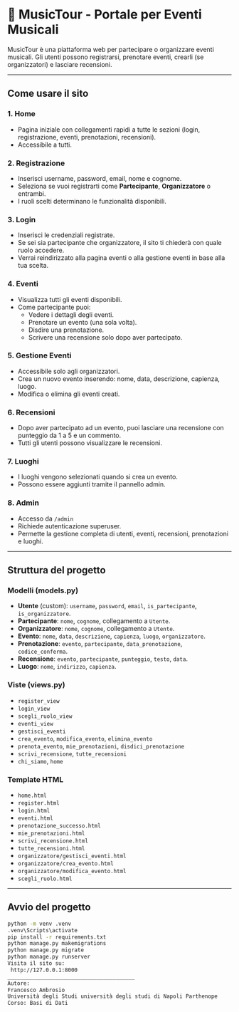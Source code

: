 # 🎵 MusicTour - Portale per Eventi Musicali

MusicTour è una piattaforma web per partecipare o organizzare eventi musicali. Gli utenti possono registrarsi, prenotare eventi, crearli (se organizzatori) e lasciare recensioni.

---

##  Come usare il sito

### 1.  Home
- Pagina iniziale con collegamenti rapidi a tutte le sezioni (login, registrazione, eventi, prenotazioni, recensioni).
- Accessibile a tutti.

### 2.  Registrazione
- Inserisci username, password, email, nome e cognome.
- Seleziona se vuoi registrarti come **Partecipante**, **Organizzatore** o entrambi.
- I ruoli scelti determinano le funzionalità disponibili.

### 3.  Login
- Inserisci le credenziali registrate.
- Se sei sia partecipante che organizzatore, il sito ti chiederà con quale ruolo accedere.
- Verrai reindirizzato alla pagina eventi o alla gestione eventi in base alla tua scelta.

### 4.  Eventi
- Visualizza tutti gli eventi disponibili.
- Come partecipante puoi:
  - Vedere i dettagli degli eventi.
  - Prenotare un evento (una sola volta).
  - Disdire una prenotazione.
  - Scrivere una recensione solo dopo aver partecipato.

### 5.  Gestione Eventi
- Accessibile solo agli organizzatori.
- Crea un nuovo evento inserendo: nome, data, descrizione, capienza, luogo.
- Modifica o elimina gli eventi creati.

### 6.  Recensioni
- Dopo aver partecipato ad un evento, puoi lasciare una recensione con punteggio da 1 a 5 e un commento.
- Tutti gli utenti possono visualizzare le recensioni.

### 7.  Luoghi
- I luoghi vengono selezionati quando si crea un evento.
- Possono essere aggiunti tramite il pannello admin.

### 8.  Admin
- Accesso da `/admin`
- Richiede autenticazione superuser.
- Permette la gestione completa di utenti, eventi, recensioni, prenotazioni e luoghi.

---

##  Struttura del progetto

###  Modelli (models.py)
- **Utente** (custom): `username`, `password`, `email`, `is_partecipante`, `is_organizzatore`.
- **Partecipante**: `nome`, `cognome`, collegamento a `Utente`.
- **Organizzatore**: `nome`, `cognome`, collegamento a `Utente`.
- **Evento**: `nome`, `data`, `descrizione`, `capienza`, `luogo`, `organizzatore`.
- **Prenotazione**: `evento`, `partecipante`, `data_prenotazione`, `codice_conferma`.
- **Recensione**: `evento`, `partecipante`, `punteggio`, `testo`, `data`.
- **Luogo**: `nome`, `indirizzo`, `capienza`.

###  Viste (views.py)
- `register_view`
- `login_view`
- `scegli_ruolo_view`
- `eventi_view`
- `gestisci_eventi`
- `crea_evento`, `modifica_evento`, `elimina_evento`
- `prenota_evento`, `mie_prenotazioni`, `disdici_prenotazione`
- `scrivi_recensione`, `tutte_recensioni`
- `chi_siamo`, `home`

###  Template HTML
- `home.html`
- `register.html`
- `login.html`
- `eventi.html`
- `prenotazione_successo.html`
- `mie_prenotazioni.html`
- `scrivi_recensione.html`
- `tutte_recensioni.html`
- `organizzatore/gestisci_eventi.html`
- `organizzatore/crea_evento.html`
- `organizzatore/modifica_evento.html`
- `scegli_ruolo.html`

---

##  Avvio del progetto

```bash
python -m venv .venv
.venv\Scripts\activate
pip install -r requirements.txt
python manage.py makemigrations
python manage.py migrate
python manage.py runserver
Visita il sito su:
 http://127.0.0.1:8000
________________________________________
Autore:
Francesco Ambrosio
Università degli Studi università degli studi di Napoli Parthenope
Corso: Basi di Dati 
